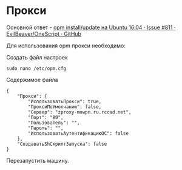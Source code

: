 # Прокси

Основной ответ - [opm install/update на Ubuntu 16.04 · Issue #811 · EvilBeaver/OneScript · GitHub](https://github.com/EvilBeaver/OneScript/issues/811)

Для использования opm прокси необходимо:

Создать файл настроек
```
sudo nano /etc/opm.cfg
```

Содержимое файла

```
{
    "Прокси": {
        "ИспользоватьПрокси": true,
        "ПроксиПоУмолчанию": false,
        "Сервер": "zproxy-mowpn.ru.rccad.net",
        "Порт": "80",
        "Пользователь": "",
        "Пароль": "",
        "ИспользоватьАутентификациюОС": false
    },
    "СоздаватьShСкриптЗапуска": false
}
```

Перезапустить машину.